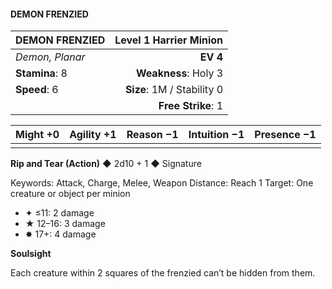 #### DEMON FRENZIED

| DEMON FRENZIED  | **Level 1 Harrier Minion** |
| :-------------- | -------------------------: |
| *Demon, Planar* |                   **EV 4** |
| **Stamina**: 8  |       **Weakness**: Holy 3 |
| **Speed**: 6    | **Size**: 1M / Stability 0 |
|                 |         **Free Strike**: 1 |

| **Might** +0 | **Agility** +1 | **Reason** −1 | **Intuition** −1 | **Presence** −1 |
| ------------ | -------------- | ------------- | ---------------- | --------------- |
|              |                |               |                  |                 |

**Rip and Tear (Action)** ◆ 2d10 + 1 ◆ Signature

Keywords: Attack, Charge, Melee, Weapon
Distance: Reach 1
Target: One creature or object per minion

- ✦ ≤11: 2 damage
- ★ 12–16: 3 damage
- ✸ 17+: 4 damage

**Soulsight**

Each creature within 2 squares of the frenzied can’t be hidden from them.
